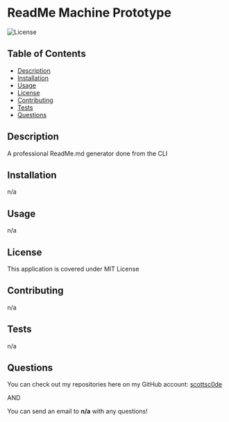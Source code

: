 # ReadMe Machine Prototype

![License](https://img.shields.io/badge/License-MIT-yellow.svg)

## Table of Contents

- [Description](#description-id)
- [Installation](#installation-id)
- [Usage](#usage-id)
- [License](#license-id)
- [Contributing](#contributing-id)
- [Tests](#tests-id)
- [Questions](#questions-id)

## <a id="description-id"></a>Description
A professional ReadMe.md generator done from the CLI
   
## <a id="installation-id"></a>Installation
n/a
    
## <a id="usage-id"></a>Usage
n/a

## <a id="license-id"></a>License
This application is covered under MIT License
    
## <a id="contributing-id"></a>Contributing
n/a
    
## <a id="tests-id"></a>Tests
n/a

## <a id="questions-id"></a>Questions
You can check out my repositories here on my GitHub account: 
<a href="https://github.com/scottsc0de">scottsc0de</a>

AND

You can send an email to **n/a** with any questions!